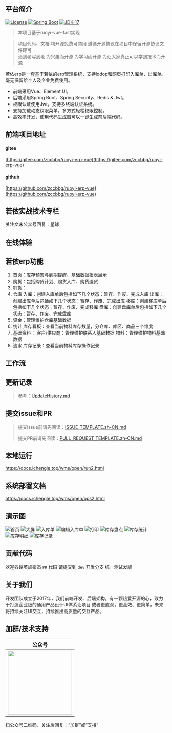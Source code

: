 ## 平台简介

[![License](https://img.shields.io/badge/License-MIT-blue.svg)](https://gitee.com/zccbbg/ruoyi-fast-service/blob/master/LICENSE)
[![Spring Boot](https://img.shields.io/badge/Spring%20Boot-3.1-blue.svg)]()
[![JDK-17](https://img.shields.io/badge/JDK-17-green.svg)]()

> 本项目基于ruoyi-vue-fast实现

> 项目代码、文档 均开源免费可商用 遵循开源协议在项目中保留开源协议文件即可<br>
活到老写到老 为兴趣而开源 为学习而开源 为让大家真正可以学到技术而开源

若依erp是一套基于若依的erp管理系统，支持lodop和网页打印入库单、出库单。毫无保留给个人及企业免费使用。
* 前端采用Vue、Element UI。
* 后端采用Spring Boot、Spring Security、Redis & Jwt。
* 权限认证使用Jwt，支持多终端认证系统。
* 支持加载动态权限菜单，多方式轻松权限控制。
* 高效率开发，使用代码生成器可以一键生成前后端代码。

## 前端项目地址
#### gitee
[https://gitee.com/zccbbg/ruoyi-erp-vue](https://gitee.com/zccbbg/ruoyi-erp-vue)

#### github
[https://github.com/zccbbg/ruoyi-erp-vue](https://github.com/zccbbg/ruoyi-erp-vue)

## 若依实战技术专栏
关注文末公众号回复：星球

## 在线体验

## 若依erp功能
1. 首页：库存预警与到期提醒、基础数据报表展示
2. 购货：包括购货计划、购货入库、购货退货
3. 销货：
4. 仓库
   入库：创建入库单后包括如下几个状态：暂存、作废、完成入库
   出库：创建出库单后包括如下几个状态：暂存、作废、完成出库
   移库：创建移库单后包括如下几个状态：暂存、作废、完成移库
   盘库：创建盘库单后包括如下几个状态：暂存、作废、完成盘库
5. 资金：管理维护仓库基础数据 
6. 统计
   库存看板：查看当前物料库存数量，分仓库、库区、商品三个维度
7. 基础资料：
   客户/供应商：管理维护联系人基础数据
   物料：管理维护物料基础数据
8. 流水
   库存记录：查看当前物料库存操作记录

## 工作流


## 更新记录
> 参考：[UpdateHistory.md](docs/UpdateHistory.md)

## 提交issue和PR
> 提交issue前请先阅读：[ISSUE_TEMPLATE.zh-CN.md](docs/ISSUE_TEMPLATE.zh-CN.md)
> 
> 提交PR前请先阅读：[PULL_REQUEST_TEMPLATE.zh-CN.md](docs/PULL_REQUEST_TEMPLATE.zh-CN.md)

## 本地运行
https://docs.ichengle.top/wms/open/run2.html
## 系统部署文档
https://docs.ichengle.top/wms/open/ops2.html

## 演示图
![首页](docs/首页.png)
![大屏](docs/大屏.png)
![入库单](docs/入库单.jpg)
![编辑入库单](docs/编辑入库单.jpg)
![打印](docs/打印.jpg)
![库存盘点](docs/库存盘点.jpg)
![库存统计](docs/库存统计.jpg)
![库存明细](docs/库存明细.jpg)
![库存记录](docs/库存记录.jpg)

## 贡献代码

欢迎各路英雄豪杰 `PR` 代码 请提交到 `dev` 开发分支 统一测试发版

## 关于我们
开发团队成立于2017年，我们前端开发、后端架构，有一颗热爱开源的心，致力于打造企业级的通用产品设计UI体系让项目 或者更直观，更高效、更简单，未来将持续关注UI交互，持续推出高质量的交互产品。

## 加群/技术支持

|                  公众号                   |
|:--------------------------------------:|
| <img src="docs/gzh.jpg" width="200px"> |
扫公众号二维码，关注后回复：“加群”或“支持”